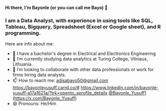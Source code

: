 #### Hi there, I'm Bayonle (or you can call me Bayo) 👋

### I am a Data Analyst, with experience in using tools like SQL, Tableau, Bigquery, Spreadsheet (Excel or Google sheet), and R programming.

Here are info about me:

- 🔭 I have a bachelor's degree in Electrical and Electronics Engineering 
- 🌱 I’m currently studying data analytics at Turing College, Vilniaus, Lithuania.
- 👯 I’m looking to collaborate with other data professionals or work for firms hiring data analysts.
- 📫 How to reach me: adisabayo50@gmail.com
https://bayonleyusuff.carrd.co/#
https://www.linkedin.com/in/bayonle-yusuff-a17a1621a/?trk=opento_sprofile_details
[@Bayonle_Yusuff](https://x.com/Bayonle_Yusuff)](https://x.com/Bayonle_Yusuff)
- 😄 Pronouns: He/Him


<!--
**bayoxx/bayoxx** is a ✨ _special_ ✨ repository because its `README.md` (this file) appears on your GitHub profile.


-->
